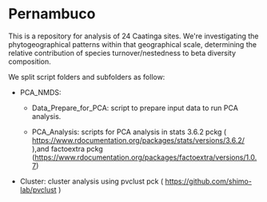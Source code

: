 # Pernambuco

This is a repository for analysis of 24 Caatinga sites. We're investigating the phytogeographical patterns within that geographical scale, determining the relative contribution of species turnover/nestedness to beta diversity composition.

We split script folders and subfolders as follow:


- PCA_NMDS:

    - Data_Prepare_for_PCA: script to prepare input data to run PCA analysis.
    
    - PCA_Analysis: scripts for PCA analysis in stats 3.6.2 pckg ( https://www.rdocumentation.org/packages/stats/versions/3.6.2/ ),and factoextra pckg                     (https://www.rdocumentation.org/packages/factoextra/versions/1.0.7)
    
    
    
    
- Cluster:  cluster analysis using pvclust pck ( https://github.com/shimo-lab/pvclust )
